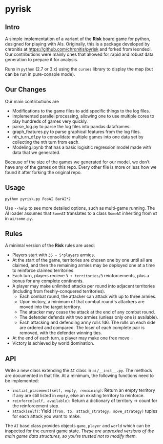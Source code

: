 pyrisk
======

Intro 
-----

A simple implementation of a variant of the **Risk** board game for python, designed for playing with AIs. Originally, this is a package developed by chronitis at https://github.com/chronitis/pyrisk and forked from leondeol. Our contributions were mainly ones that allowed for rapid and robust data generation to prepare it for analysis.

Runs in `python` (2.7 or 3.x) using the `curses` library to display the map (but can be run in pure-console mode).

Our Changes
-----------
Our main contributions are
  - Modifications to the game files to add specific things to the log files.
  - Implemented parallel processing, allowing one to use multiple cores to play hundreds of games very quickly.
  - parse_log.py to parse the log files into pandas dataframes.
  - graph_features.py to parse graphical features from the log files.
  - nth_turn_df.py to consolidate multiple games into one data set by collecting the nth turn from each.
  - Modeling.ipynb that has a basic logisitic regression model made with data that we generated.

Because of the size of the games we generated for our model, we don't have any of the games on this repo. Every other file is more or less how we found it after forking the original repo.

Usage
-----

``python pyrisk.py FooAI BarAI*2``

Use `--help` to see more detailed options, such as multi-game running. The AI loader assumes that `SomeAI` translates to a class `SomeAI` inheriting from `AI` in `ai/some.py`.

Rules
-----

A minimal version of the **Risk** rules are used:

- Players start with `35 - 5*players` armies.
- At the start of the game, territories are chosen one by one until all are claimed, and then the remaining armies may be deployed one at a time to reinforce claimed territories.
- Each turn, players recieve `3 + territories/3` reinforcements, plus a bonus for any complete continents.
- A player may make unlimited attacks per round into adjacent territories (including from freshly-conquered territories).
  - Each combat round, the attacker can attack with up to three armies.
  - Upon victory, a minimum of that combat round's attackers are moved into the target territory.
  - The attacker may cease the attack at the end of any combat round.
  - The defender defends with two armies (unless only one is available).
  - Each attacking and defending army rolls 1d6. The rolls on each side are ordered and compared. The loser of each complete pair is removed, with the defender winning ties.
- At the end of each turn, a player may make one free move
- Victory is achieved by world domination.

API
---

Write a new class extending the `AI` class in `ai/__init__.py`. The methods are documented in that file. At a minimum, the following functions need to be implemented:

- `initial_placement(self, empty, remaining)`: Return an empty territory if any are still listed in ``empty``, else an existing territory to reinforce.
- `reinforce(self, available)`: Return a dictionary of territory -> count for the reinforcement step.
- `attack(self)`: Yield `(from, to, attack_strategy, move_strategy)` tuples for each attack you want to make.

The `AI` base class provides objects `game`, `player` and `world` which can be inspected for the current game state. *These are unproxied versions of the main game data structures, so you're trusted not to modify them.*
